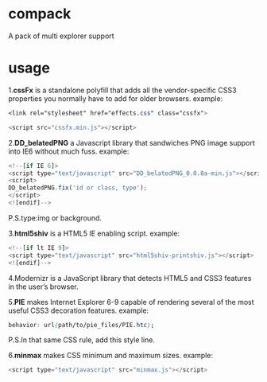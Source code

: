 compack
=======

A pack of multi explorer support


usage
=======


1.**cssFx** is a standalone polyfill that adds all the vendor-specific CSS3 properties you normally have to add for older browsers. 
example:
```css
<link rel="stylesheet" href="effects.css" class="cssfx"> 
```
```js
<script src="cssfx.min.js"></script>
```


2.**DD_belatedPNG** a Javascript library that sandwiches PNG image support into IE6 without much fuss.
example:
```js
<!--[if IE 6]>
<script type="text/javascript" src="DD_belatedPNG_0.0.8a-min.js"></script>
<script>
DD_belatedPNG.fix('id or class, type');
</script>
<![endif]-->
```
P.S.type:img or background.


3.**html5shiv** is a HTML5 IE enabling script.
example:
```js
<!--[if lt IE 9]>
<script type="text/javascript" src="html5shiv-printshiv.js"></script>
<![endif]-->
```


4.Modernizr is a JavaScript library that detects HTML5 and CSS3 features in the user’s browser.


5.**PIE** makes Internet Explorer 6-9 capable of rendering several of the most useful CSS3 decoration features.
example:
```css
behavior: url(path/to/pie_files/PIE.htc);
```
P.S.In that same CSS rule, add this style line.


6.**minmax** makes CSS minimum and maximum sizes.
example:
```js
<script type="text/javascript" src="minmax.js"></script>
```
